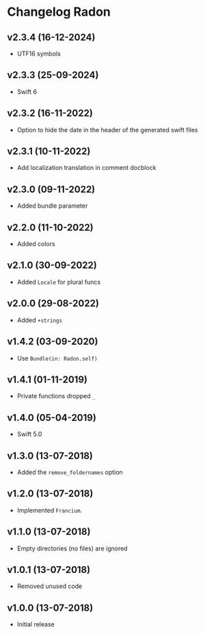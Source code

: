 # Changelog Radon

## v2.3.4 (16-12-2024)
- UTF16 symbols

## v2.3.3 (25-09-2024)
- Swift 6

## v2.3.2 (16-11-2022)
- Option to hide the date in the header of the generated swift files

## v2.3.1 (10-11-2022)
- Add localization translation in comment docblock

## v2.3.0 (09-11-2022)
- Added bundle parameter

## v2.2.0 (11-10-2022)
- Added colors

## v2.1.0 (30-09-2022)
- Added `Locale` for plural funcs

## v2.0.0 (29-08-2022)
- Added `+strings`

## v1.4.2 (03-09-2020)
- Use `Bundle(in: Radon.self)`

## v1.4.1 (01-11-2019)
- Private functions dropped `_`

## v1.4.0 (05-04-2019)
- Swift 5.0

## v1.3.0 (13-07-2018)
- Added the `remove_foldernames` option

## v1.2.0 (13-07-2018)
- Implemented `Francium`.

## v1.1.0 (13-07-2018)
- Empty directories (no files) are ignored

## v1.0.1 (13-07-2018)
- Removed unused code

## v1.0.0 (13-07-2018)
- Initial release